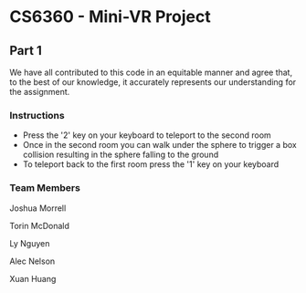 # CS6360 - Mini-VR Project
## Part 1

We have all contributed to this code in an equitable manner and agree that, to the best of our knowledge, it accurately represents our understanding for the assignment.

### Instructions

* Press the '2' key on your keyboard to teleport to the second room
* Once in the second room you can walk under the sphere to trigger a box collision resulting in the sphere falling to the ground
* To teleport back to the first room press the '1' key on your keyboard

### Team Members
Joshua Morrell

Torin McDonald

Ly Nguyen 

Alec Nelson

Xuan Huang